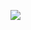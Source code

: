 ![](https://media.githubusercontent.com/media/dyzz/dyzz.github.io/master/images/CombatAbilitySummonBear.png)